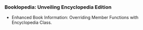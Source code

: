### Booklopedia: Unveiling Encyclopedia Edition

- Enhanced Book Information: Overriding Member Functions with Encyclopedia Class.
